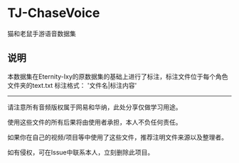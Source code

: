 # TJ-ChaseVoice
猫和老鼠手游语音数据集

## 说明
本数据集在Eternity-Ixy的原数据集的基础上进行了标注，标注文件位于每个角色文件夹的text.txt
标注格式：
'文件名|标注内容'

***

请注意所有音频版权属于网易和华纳，此处分享仅做学习用途。

使用这些文件的所有后果将由使用者承担，本人不负任何责任。

如果你在自己的视频/项目等中使用了这些文件，推荐注明文件来源以及整理者。

如有侵权，可在Issue中联系本人，立刻删除此项目。
